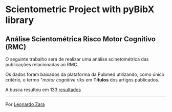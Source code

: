 # Scientometric Project with pyBibX library

## Análise Scientométrica Risco Motor Cognitivo (RMC)

O seguinte trabalho será de realizar uma análise scinetométrica das publicações relacionadas ao RMC. 

Os dados foram baixados da plataforma da Pubmed utilizando, como único critério, o termo "*motor cognitive riks* em **Títulos** dos artigos publicados. 

A busca resultou em 133 [resultados](https://pubmed.ncbi.nlm.nih.gov/?term=%22motoric%20cognitive%20risk%22%5BTitle%5D&sort=)

---

Por [Leonardo Zara](zara.leonardo@gmail.com)
